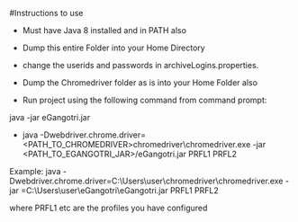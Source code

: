 #Instructions to use

- Must have Java 8 installed and in PATH also

- Dump this entire Folder into your Home Directory 

- change the userids and passwords in archiveLogins.properties.

- Dump the Chromedriver folder as is into your Home Folder also

- Run project using the following command from command prompt:

java -jar eGangotri.jar 

 - java -Dwebdriver.chrome.driver=<PATH_TO_CHROMEDRIVER>chromedriver\chromedriver.exe -jar <PATH_TO_EGANGOTRI_JAR>/eGangotri.jar PRFL1 PRFL2
  
  Example:
   java -Dwebdriver.chrome.driver=C:\Users\user\chromedriver\chromedriver.exe -jar =C:\Users\user\eGangotri\eGangotri.jar PRFL1 PRFL2
  
where PRFL1 etc are the profiles you have configured

